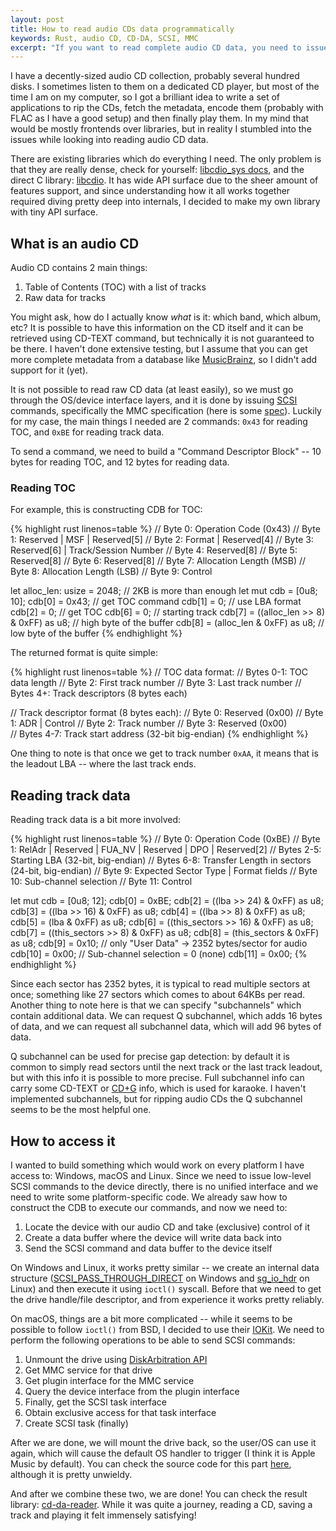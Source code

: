 ```yaml
---
layout: post
title: How to read audio CDs data programmatically
keywords: Rust, audio CD, CD-DA, SCSI, MMC
excerpt: "If you want to read complete audio CD data, you need to issue SCSI commands by yourself."
---
```


I have a decently-sized audio CD collection, probably several hundred disks. I sometimes listen to them on a dedicated CD player, but most of the time I am on my computer, so I got a brilliant idea to write a set of applications to rip the CDs, fetch the metadata, encode them (probably with FLAC as I have a good setup) and then finally play them. In my mind that would be mostly frontends over libraries, but in reality I stumbled into the issues while looking into reading audio CD data.

There are existing libraries which do everything I need. The only problem is that they are really dense, check for yourself: [libcdio_sys docs](https://docs.rs/libcdio-sys/1.0.0/libcdio_sys/), and the direct C library: [libcdio](https://www.gnu.org/software/libcdio/libcdio.html). It has wide API surface due to the sheer amount of features support, and since understanding how it all works together required diving pretty deep into internals, I decided to make my own library with tiny API surface.

## What is an audio CD

Audio CD contains 2 main things:

1. Table of Contents (TOC) with a list of tracks
2. Raw data for tracks

You might ask, how do I actually know _what_ is it: which band, which album, etc? It is possible to have this information on the CD itself and it can be retrieved using CD-TEXT command, but technically it is not guaranteed to be there. I haven't done extensive testing, but I assume that you can get more complete metadata from a database like [MusicBrainz](https://musicbrainz.org/), so I didn't add support for it (yet).

It is not possible to read raw CD data (at least easily), so we must go through the OS/device interface layers, and it is done by issuing [SCSI](https://en.wikipedia.org/wiki/SCSI) commands, specifically the MMC specification (here is some [spec](https://www.13thmonkey.org/documentation/SCSI/x3_304_1997.pdf)). Luckily for my case, the main things I needed are 2 commands: `0x43` for reading TOC, and `0xBE` for reading track data.

To send a command, we need to build a "Command Descriptor Block" -- 10 bytes for reading TOC, and 12 bytes for reading data.

### Reading TOC

For example, this is constructing CDB for TOC:

{% highlight rust linenos=table %}
// Byte 0: Operation Code (0x43)
// Byte 1: Reserved | MSF | Reserved[5]
// Byte 2: Format | Reserved[4]
// Byte 3: Reserved[6] | Track/Session Number
// Byte 4: Reserved[8]
// Byte 5: Reserved[8]
// Byte 6: Reserved[8]
// Byte 7: Allocation Length (MSB)
// Byte 8: Allocation Length (LSB)
// Byte 9: Control

let alloc_len: usize = 2048; // 2KB is more than enough
let mut cdb = [0u8; 10];
cdb[0] = 0x43; // get TOC command
cdb[1] = 0; // use LBA format
cdb[2] = 0; // get TOC
cdb[6] = 0; // starting track
cdb[7] = ((alloc_len >> 8) & 0xFF) as u8; // high byte of the buffer
cdb[8] = (alloc_len & 0xFF) as u8; // low byte of the buffer
{% endhighlight %}

The returned format is quite simple:

{% highlight rust linenos=table %}
// TOC data format:
// Bytes 0-1: TOC data length
// Byte 2: First track number
// Byte 3: Last track number
// Bytes 4+: Track descriptors (8 bytes each)

// Track descriptor format (8 bytes each):
// Byte 0: Reserved (0x00)
// Byte 1: ADR | Control
// Byte 2: Track number
// Byte 3: Reserved (0x00)  
// Bytes 4-7: Track start address (32-bit big-endian)
{% endhighlight %}

One thing to note is that once we get to track number `0xAA`, it means that is the leadout LBA -- where the last track ends.

## Reading track data

Reading track data is a bit more involved:

{% highlight rust linenos=table %}
// Byte 0: Operation Code (0xBE)
// Byte 1: RelAdr | Reserved | FUA_NV | Reserved | DPO | Reserved[2]
// Bytes 2-5: Starting LBA (32-bit, big-endian)
// Bytes 6-8: Transfer Length in sectors (24-bit, big-endian) 
// Byte 9: Expected Sector Type | Format fields
// Byte 10: Sub-channel selection
// Byte 11: Control

let mut cdb = [0u8; 12];
cdb[0] = 0xBE;
cdb[2] = ((lba >> 24) & 0xFF) as u8;
cdb[3] = ((lba >> 16) & 0xFF) as u8;
cdb[4] = ((lba >> 8) & 0xFF) as u8;
cdb[5] = (lba & 0xFF) as u8;
cdb[6] = ((this_sectors >> 16) & 0xFF) as u8;
cdb[7] = ((this_sectors >> 8) & 0xFF) as u8;
cdb[8] = (this_sectors & 0xFF) as u8;
cdb[9] = 0x10; // only "User Data" -> 2352 bytes/sector for audio
cdb[10] = 0x00; // Sub-channel selection = 0 (none)
cdb[11] = 0x00;
{% endhighlight %}

Since each sector has 2352 bytes, it is typical to read multiple sectors at once; something like 27 sectors which comes to about 64KBs per read. Another thing to note here is that we can specify "subchannels" which contain additional data. We can request Q subchannel, which adds 16 bytes of data, and we can request all subchannel data, which will add 96 bytes of data.

Q subchannel can be used for precise gap detection: by default it is common to simply read sectors until the next track or the last track leadout, but with this info it is possible to more precise. Full subchannel info can carry some CD-TEXT or [CD+G](https://en.wikipedia.org/wiki/CD%2BG) info, which is used for karaoke. I haven't implemented subchannels, but for ripping audio CDs the Q subchannel seems to be the most helpful one.

## How to access it

I wanted to build something which would work on every platform I have access to: Windows, macOS and Linux. Since we need to issue low-level SCSI commands to the device directly, there is no unified interface and we need to write some platform-specific code. We already saw how to construct the CDB to execute our commands, and now we need to:

1. Locate the device with our audio CD and take (exclusive) control of it
2. Create a data buffer where the device will write data back into
3. Send the SCSI command and data buffer to the device itself

On Windows and Linux, it works pretty similar -- we create an internal data structure ([SCSI_PASS_THROUGH_DIRECT](https://learn.microsoft.com/en-us/windows-hardware/drivers/ddi/ntddscsi/ns-ntddscsi-_scsi_pass_through_direct) on Windows and [sg_io_hdr](https://tldp.org/HOWTO/SCSI-Generic-HOWTO/sg_io_hdr_t.html) on Linux) and then execute it using `ioctl()` syscall. Before that we need to get the drive handle/file descriptor, and from experience it works pretty reliably.

On macOS, things are a bit more complicated -- while it seems to be possible to follow `ioctl()` from BSD, I decided to use their [IOKit](https://developer.apple.com/documentation/iokit). We need to perform the following operations to be able to send SCSI commands:

1. Unmount the drive using [DiskArbitration API](https://developer.apple.com/documentation/diskarbitration)
2. Get MMC service for that drive
3. Get plugin interface for the MMC service
4. Query the device interface from the plugin interface
5. Finally, get the SCSI task interface
6. Obtain exclusive access for that task interface
7. Create SCSI task (finally)

After we are done, we will mount the drive back, so the user/OS can use it again, which will cause the default OS handler to trigger (I think it is Apple Music by default). You can check the source code for this part [here](https://github.com/Bloomca/rust-cd-da-reader/blob/main/src/macos_cd_shim.c), although it is pretty unwieldy.

And after we combine these two, we are done! You can check the result library: [cd-da-reader](https://github.com/Bloomca/rust-cd-da-reader). While it was quite a journey, reading a CD, saving a track and playing it felt immensely satisfying!

